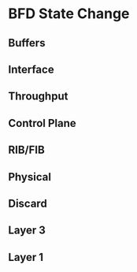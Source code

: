 # BFD State Change
## Buffers
## Interface
## Throughput
## Control Plane
## RIB/FIB
## Physical
## Discard
## Layer 3
## Layer 1